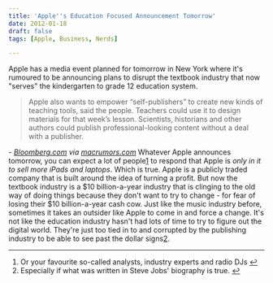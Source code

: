 ```yaml
---
title: 'Apple''s Education Focused Announcement Tomorrow'
date: 2012-01-18
draft: false
tags: [Apple, Business, Nerds]

---
```


Apple has a media event planned for tomorrow in New York where it's rumoured to be announcing plans to disrupt the textbook industry that now "serves" the kindergarten to grade 12 education system.

> Apple also wants to empower “self-publishers” to create new kinds of teaching tools, said the people. Teachers could use it to design materials for that week’s lesson. Scientists, historians and other authors could publish professional-looking content without a deal with a publisher.

_\- [Bloomberg.com](http://www.bloomberg.com/news/2012-01-18/apple-said-to-plan-textbook-push-to-bolster-ipad-use-in-schools.html) via [macrumors.com](http://www.macrumors.com/2012/01/18/apples-textbook-initiative-to-feature-strong-k-12-focus-aid-publishers-large-and-small/)_ Whatever Apple announces tomorrow, you can expect a lot of people[1](#fn-19990:1) to respond that Apple is _only in it to sell more iPads and laptops_. Which is true. Apple is a publicly traded company that is built around the idea of turning a profit. But now the textbook industry is a $10 billion-a-year industry that is clinging to the old way of doing things because they don't want to try to change - for fear of losing their $10 billion-a-year cash cow. Just like the music industry before, sometimes it takes an outsider like Apple to come in and force a change. It's not like the education industry hasn't had lots of time to try to figure out the digital world. They're just too tied in to and corrupted by the publishing industry to be able to see past the dollar signs[2](#fn-19990:2).

* * *

1.  Or your favourite so-called analysts, industry experts and radio DJs [↩](#fnref-19990:1)
2.  Especially if what was written in Steve Jobs' biography is true. [↩](#fnref-19990:2)
